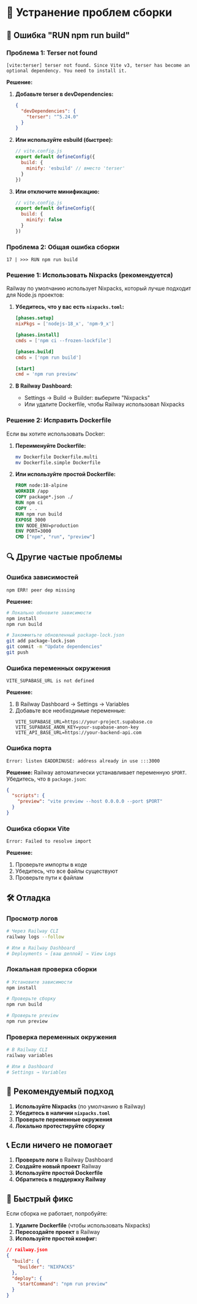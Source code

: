 # 🔧 Устранение проблем сборки

## 🚨 Ошибка "RUN npm run build"

### Проблема 1: Terser not found
```
[vite:terser] terser not found. Since Vite v3, terser has become an optional dependency. You need to install it.
```

**Решение:**
1. **Добавьте terser в devDependencies:**
   ```json
   {
     "devDependencies": {
       "terser": "^5.24.0"
     }
   }
   ```

2. **Или используйте esbuild (быстрее):**
   ```javascript
   // vite.config.js
   export default defineConfig({
     build: {
       minify: 'esbuild' // вместо 'terser'
     }
   })
   ```

3. **Или отключите минификацию:**
   ```javascript
   // vite.config.js
   export default defineConfig({
     build: {
       minify: false
     }
   })
   ```

### Проблема 2: Общая ошибка сборки
```
17 | >>> RUN npm run build
```

### Решение 1: Использовать Nixpacks (рекомендуется)
Railway по умолчанию использует Nixpacks, который лучше подходит для Node.js проектов:

1. **Убедитесь, что у вас есть `nixpacks.toml`:**
   ```toml
   [phases.setup]
   nixPkgs = ['nodejs-18_x', 'npm-9_x']

   [phases.install]
   cmds = ['npm ci --frozen-lockfile']

   [phases.build]
   cmds = ['npm run build']

   [start]
   cmd = 'npm run preview'
   ```

2. **В Railway Dashboard:**
   - Settings → Build → Builder: выберите "Nixpacks"
   - Или удалите Dockerfile, чтобы Railway использовал Nixpacks

### Решение 2: Исправить Dockerfile
Если вы хотите использовать Docker:

1. **Переименуйте Dockerfile:**
   ```bash
   mv Dockerfile Dockerfile.multi
   mv Dockerfile.simple Dockerfile
   ```

2. **Или используйте простой Dockerfile:**
   ```dockerfile
   FROM node:18-alpine
   WORKDIR /app
   COPY package*.json ./
   RUN npm ci
   COPY . .
   RUN npm run build
   EXPOSE 3000
   ENV NODE_ENV=production
   ENV PORT=3000
   CMD ["npm", "run", "preview"]
   ```

## 🔍 Другие частые проблемы

### Ошибка зависимостей
```
npm ERR! peer dep missing
```

**Решение:**
```bash
# Локально обновите зависимости
npm install
npm run build

# Закоммитьте обновленный package-lock.json
git add package-lock.json
git commit -m "Update dependencies"
git push
```

### Ошибка переменных окружения
```
VITE_SUPABASE_URL is not defined
```

**Решение:**
1. В Railway Dashboard → Settings → Variables
2. Добавьте все необходимые переменные:
   ```
   VITE_SUPABASE_URL=https://your-project.supabase.co
   VITE_SUPABASE_ANON_KEY=your-supabase-anon-key
   VITE_API_BASE_URL=https://your-backend-api.com
   ```

### Ошибка порта
```
Error: listen EADDRINUSE: address already in use :::3000
```

**Решение:**
Railway автоматически устанавливает переменную `$PORT`. Убедитесь, что в `package.json`:
```json
{
  "scripts": {
    "preview": "vite preview --host 0.0.0.0 --port $PORT"
  }
}
```

### Ошибка сборки Vite
```
Error: Failed to resolve import
```

**Решение:**
1. Проверьте импорты в коде
2. Убедитесь, что все файлы существуют
3. Проверьте пути к файлам

## 🛠️ Отладка

### Просмотр логов
```bash
# Через Railway CLI
railway logs --follow

# Или в Railway Dashboard
# Deployments → [ваш деплой] → View Logs
```

### Локальная проверка сборки
```bash
# Установите зависимости
npm install

# Проверьте сборку
npm run build

# Проверьте preview
npm run preview
```

### Проверка переменных окружения
```bash
# В Railway CLI
railway variables

# Или в Dashboard
# Settings → Variables
```

## 🚀 Рекомендуемый подход

1. **Используйте Nixpacks** (по умолчанию в Railway)
2. **Убедитесь в наличии `nixpacks.toml`**
3. **Проверьте переменные окружения**
4. **Локально протестируйте сборку**

## 📞 Если ничего не помогает

1. **Проверьте логи** в Railway Dashboard
2. **Создайте новый проект** Railway
3. **Используйте простой Dockerfile**
4. **Обратитесь в поддержку Railway**

## 🔄 Быстрый фикс

Если сборка не работает, попробуйте:

1. **Удалите Dockerfile** (чтобы использовать Nixpacks)
2. **Пересоздайте проект** в Railway
3. **Используйте простой конфиг:**

```json
// railway.json
{
  "build": {
    "builder": "NIXPACKS"
  },
  "deploy": {
    "startCommand": "npm run preview"
  }
}
```
